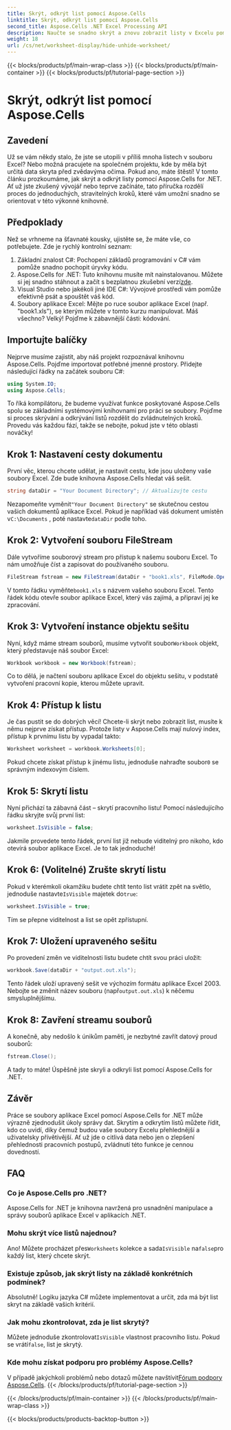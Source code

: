 ```yaml
---
title: Skrýt, odkrýt list pomocí Aspose.Cells
linktitle: Skrýt, odkrýt list pomocí Aspose.Cells
second_title: Aspose.Cells .NET Excel Processing API
description: Naučte se snadno skrýt a znovu zobrazit listy v Excelu pomocí Aspose.Cells for .NET. Průvodce krok za krokem plný tipů a postřehů.
weight: 18
url: /cs/net/worksheet-display/hide-unhide-worksheet/
---
```


{{< blocks/products/pf/main-wrap-class >}}
{{< blocks/products/pf/main-container >}}
{{< blocks/products/pf/tutorial-page-section >}}

# Skrýt, odkrýt list pomocí Aspose.Cells

## Zavedení
Už se vám někdy stalo, že jste se utopili v příliš mnoha listech v souboru Excel? Nebo možná pracujete na společném projektu, kde by měla být určitá data skryta před zvědavýma očima. Pokud ano, máte štěstí! V tomto článku prozkoumáme, jak skrýt a odkrýt listy pomocí Aspose.Cells for .NET. Ať už jste zkušený vývojář nebo teprve začínáte, tato příručka rozdělí proces do jednoduchých, stravitelných kroků, které vám umožní snadno se orientovat v této výkonné knihovně.
## Předpoklady
Než se vrhneme na šťavnaté kousky, ujistěte se, že máte vše, co potřebujete. Zde je rychlý kontrolní seznam:
1. Základní znalost C#: Pochopení základů programování v C# vám pomůže snadno pochopit úryvky kódu.
2.  Aspose.Cells for .NET: Tuto knihovnu musíte mít nainstalovanou. Můžete si jej snadno stáhnout a začít s bezplatnou zkušební verzí[zde](https://releases.aspose.com/).
3. Visual Studio nebo jakékoli jiné IDE C#: Vývojové prostředí vám pomůže efektivně psát a spouštět váš kód.
4. Soubory aplikace Excel: Mějte po ruce soubor aplikace Excel (např. "book1.xls"), se kterým můžete v tomto kurzu manipulovat.
Máš všechno? Velký! Pojďme k zábavnější části: kódování.
## Importujte balíčky
Nejprve musíme zajistit, aby náš projekt rozpoznával knihovnu Aspose.Cells. Pojďme importovat potřebné jmenné prostory. Přidejte následující řádky na začátek souboru C#:
```csharp
using System.IO;
using Aspose.Cells;
```
To říká kompilátoru, že budeme využívat funkce poskytované Aspose.Cells spolu se základními systémovými knihovnami pro práci se soubory.
Pojďme si proces skrývání a odkrývání listů rozdělit do zvládnutelných kroků. Provedu vás každou fází, takže se nebojte, pokud jste v této oblasti nováčky!
## Krok 1: Nastavení cesty dokumentu
První věc, kterou chcete udělat, je nastavit cestu, kde jsou uloženy vaše soubory Excel. Zde bude knihovna Aspose.Cells hledat váš sešit.
```csharp
string dataDir = "Your Document Directory"; // Aktualizujte cestu
```
 Nezapomeňte vyměnit`"Your Document Directory"` se skutečnou cestou vašich dokumentů aplikace Excel. Pokud je například váš dokument umístěn v`C:\Documents` , poté nastavte`dataDir` podle toho.
## Krok 2: Vytvoření souboru FileStream
Dále vytvoříme souborový stream pro přístup k našemu souboru Excel. To nám umožňuje číst a zapisovat do používaného souboru.
```csharp
FileStream fstream = new FileStream(dataDir + "book1.xls", FileMode.Open);
```
 V tomto řádku vyměňte`book1.xls` s názvem vašeho souboru Excel. Tento řádek kódu otevře soubor aplikace Excel, který vás zajímá, a připraví jej ke zpracování.
## Krok 3: Vytvoření instance objektu sešitu
 Nyní, když máme stream souborů, musíme vytvořit soubor`Workbook` objekt, který představuje náš soubor Excel:
```csharp
Workbook workbook = new Workbook(fstream);
```
Co to dělá, je načtení souboru aplikace Excel do objektu sešitu, v podstatě vytvoření pracovní kopie, kterou můžete upravit.
## Krok 4: Přístup k listu
Je čas pustit se do dobrých věcí! Chcete-li skrýt nebo zobrazit list, musíte k němu nejprve získat přístup. Protože listy v Aspose.Cells mají nulový index, přístup k prvnímu listu by vypadal takto:
```csharp
Worksheet worksheet = workbook.Worksheets[0];
```
 Pokud chcete získat přístup k jinému listu, jednoduše nahraďte soubor`0` se správným indexovým číslem.
## Krok 5: Skrytí listu
Nyní přichází ta zábavná část – skrytí pracovního listu! Pomocí následujícího řádku skryjte svůj první list:
```csharp
worksheet.IsVisible = false;
```
Jakmile provedete tento řádek, první list již nebude viditelný pro nikoho, kdo otevírá soubor aplikace Excel. Je to tak jednoduché!
## Krok 6: (Volitelné) Zrušte skrytí listu
 Pokud v kterémkoli okamžiku budete chtít tento list vrátit zpět na světlo, jednoduše nastavte`IsVisible` majetek do`true`:
```csharp
worksheet.IsVisible = true;
```
Tím se přepne viditelnost a list se opět zpřístupní.
## Krok 7: Uložení upraveného sešitu
Po provedení změn ve viditelnosti listu budete chtít svou práci uložit:
```csharp
workbook.Save(dataDir + "output.out.xls");
```
 Tento řádek uloží upravený sešit ve výchozím formátu aplikace Excel 2003. Nebojte se změnit název souboru (např`output.out.xls`) k něčemu smysluplnějšímu.
## Krok 8: Zavření streamu souborů
A konečně, aby nedošlo k únikům paměti, je nezbytné zavřít datový proud souborů:
```csharp
fstream.Close();
```
A tady to máte! Úspěšně jste skryli a odkryli list pomocí Aspose.Cells for .NET.
## Závěr
Práce se soubory aplikace Excel pomocí Aspose.Cells for .NET může výrazně zjednodušit úkoly správy dat. Skrytím a odkrytím listů můžete řídit, kdo co uvidí, díky čemuž budou vaše soubory Excelu přehlednější a uživatelsky přívětivější. Ať už jde o citlivá data nebo jen o zlepšení přehlednosti pracovních postupů, zvládnutí této funkce je cennou dovedností.
## FAQ
### Co je Aspose.Cells pro .NET?
Aspose.Cells for .NET je knihovna navržená pro usnadnění manipulace a správy souborů aplikace Excel v aplikacích .NET.
### Mohu skrýt více listů najednou?
 Ano! Můžete procházet přes`Worksheets` kolekce a sada`IsVisible` na`false`pro každý list, který chcete skrýt.
### Existuje způsob, jak skrýt listy na základě konkrétních podmínek?
Absolutně! Logiku jazyka C# můžete implementovat a určit, zda má být list skryt na základě vašich kritérií.
### Jak mohu zkontrolovat, zda je list skrytý?
 Můžete jednoduše zkontrolovat`IsVisible` vlastnost pracovního listu. Pokud se vrátí`false`, list je skrytý.
### Kde mohu získat podporu pro problémy Aspose.Cells?
 V případě jakýchkoli problémů nebo dotazů můžete navštívit[Fórum podpory Aspose.Cells](https://forum.aspose.com/c/cells/9).
{{< /blocks/products/pf/tutorial-page-section >}}

{{< /blocks/products/pf/main-container >}}
{{< /blocks/products/pf/main-wrap-class >}}

{{< blocks/products/products-backtop-button >}}
